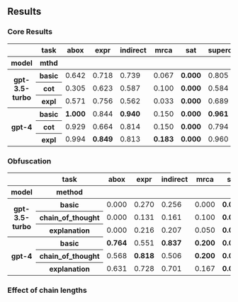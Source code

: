 ## Results

### Core Results

<style type="text/css">
#T_1946c_row0_col4, #T_1946c_row1_col4, #T_1946c_row2_col4, #T_1946c_row3_col0, #T_1946c_row3_col2, #T_1946c_row3_col4, #T_1946c_row3_col5, #T_1946c_row4_col4, #T_1946c_row5_col1, #T_1946c_row5_col3, #T_1946c_row5_col4 {
  font-weight: bold;
}
</style>
<table id="T_1946c">
  <thead>
    <tr>
      <th class="blank" >&nbsp;</th>
      <th class="index_name level0" >task</th>
      <th id="T_1946c_level0_col0" class="col_heading level0 col0" >abox</th>
      <th id="T_1946c_level0_col1" class="col_heading level0 col1" >expr</th>
      <th id="T_1946c_level0_col2" class="col_heading level0 col2" >indirect</th>
      <th id="T_1946c_level0_col3" class="col_heading level0 col3" >mrca</th>
      <th id="T_1946c_level0_col4" class="col_heading level0 col4" >sat</th>
      <th id="T_1946c_level0_col5" class="col_heading level0 col5" >superc</th>
    </tr>
    <tr>
      <th class="index_name level0" >model</th>
      <th class="index_name level1" >mthd</th>
      <th class="blank col0" >&nbsp;</th>
      <th class="blank col1" >&nbsp;</th>
      <th class="blank col2" >&nbsp;</th>
      <th class="blank col3" >&nbsp;</th>
      <th class="blank col4" >&nbsp;</th>
      <th class="blank col5" >&nbsp;</th>
    </tr>
  </thead>
  <tbody>
    <tr>
      <th id="T_1946c_level0_row0" class="row_heading level0 row0" rowspan="3">gpt-3.5-turbo</th>
      <th id="T_1946c_level1_row0" class="row_heading level1 row0" >basic</th>
      <td id="T_1946c_row0_col0" class="data row0 col0" >0.642</td>
      <td id="T_1946c_row0_col1" class="data row0 col1" >0.718</td>
      <td id="T_1946c_row0_col2" class="data row0 col2" >0.739</td>
      <td id="T_1946c_row0_col3" class="data row0 col3" >0.067</td>
      <td id="T_1946c_row0_col4" class="data row0 col4" >0.000</td>
      <td id="T_1946c_row0_col5" class="data row0 col5" >0.805</td>
    </tr>
    <tr>
      <th id="T_1946c_level1_row1" class="row_heading level1 row1" >cot</th>
      <td id="T_1946c_row1_col0" class="data row1 col0" >0.305</td>
      <td id="T_1946c_row1_col1" class="data row1 col1" >0.623</td>
      <td id="T_1946c_row1_col2" class="data row1 col2" >0.587</td>
      <td id="T_1946c_row1_col3" class="data row1 col3" >0.100</td>
      <td id="T_1946c_row1_col4" class="data row1 col4" >0.000</td>
      <td id="T_1946c_row1_col5" class="data row1 col5" >0.584</td>
    </tr>
    <tr>
      <th id="T_1946c_level1_row2" class="row_heading level1 row2" >expl</th>
      <td id="T_1946c_row2_col0" class="data row2 col0" >0.571</td>
      <td id="T_1946c_row2_col1" class="data row2 col1" >0.756</td>
      <td id="T_1946c_row2_col2" class="data row2 col2" >0.562</td>
      <td id="T_1946c_row2_col3" class="data row2 col3" >0.033</td>
      <td id="T_1946c_row2_col4" class="data row2 col4" >0.000</td>
      <td id="T_1946c_row2_col5" class="data row2 col5" >0.689</td>
    </tr>
    <tr>
      <th id="T_1946c_level0_row3" class="row_heading level0 row3" rowspan="3">gpt-4</th>
      <th id="T_1946c_level1_row3" class="row_heading level1 row3" >basic</th>
      <td id="T_1946c_row3_col0" class="data row3 col0" >1.000</td>
      <td id="T_1946c_row3_col1" class="data row3 col1" >0.844</td>
      <td id="T_1946c_row3_col2" class="data row3 col2" >0.940</td>
      <td id="T_1946c_row3_col3" class="data row3 col3" >0.150</td>
      <td id="T_1946c_row3_col4" class="data row3 col4" >0.000</td>
      <td id="T_1946c_row3_col5" class="data row3 col5" >0.961</td>
    </tr>
    <tr>
      <th id="T_1946c_level1_row4" class="row_heading level1 row4" >cot</th>
      <td id="T_1946c_row4_col0" class="data row4 col0" >0.929</td>
      <td id="T_1946c_row4_col1" class="data row4 col1" >0.664</td>
      <td id="T_1946c_row4_col2" class="data row4 col2" >0.814</td>
      <td id="T_1946c_row4_col3" class="data row4 col3" >0.150</td>
      <td id="T_1946c_row4_col4" class="data row4 col4" >0.000</td>
      <td id="T_1946c_row4_col5" class="data row4 col5" >0.794</td>
    </tr>
    <tr>
      <th id="T_1946c_level1_row5" class="row_heading level1 row5" >expl</th>
      <td id="T_1946c_row5_col0" class="data row5 col0" >0.994</td>
      <td id="T_1946c_row5_col1" class="data row5 col1" >0.849</td>
      <td id="T_1946c_row5_col2" class="data row5 col2" >0.813</td>
      <td id="T_1946c_row5_col3" class="data row5 col3" >0.183</td>
      <td id="T_1946c_row5_col4" class="data row5 col4" >0.000</td>
      <td id="T_1946c_row5_col5" class="data row5 col5" >0.960</td>
    </tr>
  </tbody>
</table>


### Obfuscation

<style type="text/css">
#T_76227_row0_col4, #T_76227_row1_col4, #T_76227_row2_col4, #T_76227_row3_col0, #T_76227_row3_col2, #T_76227_row3_col3, #T_76227_row3_col4, #T_76227_row3_col5, #T_76227_row4_col1, #T_76227_row4_col3, #T_76227_row4_col4, #T_76227_row5_col4 {
  font-weight: bold;
}
</style>
<table id="T_76227">
  <thead>
    <tr>
      <th class="blank" >&nbsp;</th>
      <th class="index_name level0" >task</th>
      <th id="T_76227_level0_col0" class="col_heading level0 col0" >abox</th>
      <th id="T_76227_level0_col1" class="col_heading level0 col1" >expr</th>
      <th id="T_76227_level0_col2" class="col_heading level0 col2" >indirect</th>
      <th id="T_76227_level0_col3" class="col_heading level0 col3" >mrca</th>
      <th id="T_76227_level0_col4" class="col_heading level0 col4" >sat</th>
      <th id="T_76227_level0_col5" class="col_heading level0 col5" >superc</th>
    </tr>
    <tr>
      <th class="index_name level0" >model</th>
      <th class="index_name level1" >method</th>
      <th class="blank col0" >&nbsp;</th>
      <th class="blank col1" >&nbsp;</th>
      <th class="blank col2" >&nbsp;</th>
      <th class="blank col3" >&nbsp;</th>
      <th class="blank col4" >&nbsp;</th>
      <th class="blank col5" >&nbsp;</th>
    </tr>
  </thead>
  <tbody>
    <tr>
      <th id="T_76227_level0_row0" class="row_heading level0 row0" rowspan="3">gpt-3.5-turbo</th>
      <th id="T_76227_level1_row0" class="row_heading level1 row0" >basic</th>
      <td id="T_76227_row0_col0" class="data row0 col0" >0.000</td>
      <td id="T_76227_row0_col1" class="data row0 col1" >0.270</td>
      <td id="T_76227_row0_col2" class="data row0 col2" >0.256</td>
      <td id="T_76227_row0_col3" class="data row0 col3" >0.000</td>
      <td id="T_76227_row0_col4" class="data row0 col4" >0.000</td>
      <td id="T_76227_row0_col5" class="data row0 col5" >0.426</td>
    </tr>
    <tr>
      <th id="T_76227_level1_row1" class="row_heading level1 row1" >chain_of_thought</th>
      <td id="T_76227_row1_col0" class="data row1 col0" >0.000</td>
      <td id="T_76227_row1_col1" class="data row1 col1" >0.131</td>
      <td id="T_76227_row1_col2" class="data row1 col2" >0.161</td>
      <td id="T_76227_row1_col3" class="data row1 col3" >0.100</td>
      <td id="T_76227_row1_col4" class="data row1 col4" >0.000</td>
      <td id="T_76227_row1_col5" class="data row1 col5" >0.390</td>
    </tr>
    <tr>
      <th id="T_76227_level1_row2" class="row_heading level1 row2" >explanation</th>
      <td id="T_76227_row2_col0" class="data row2 col0" >0.000</td>
      <td id="T_76227_row2_col1" class="data row2 col1" >0.216</td>
      <td id="T_76227_row2_col2" class="data row2 col2" >0.207</td>
      <td id="T_76227_row2_col3" class="data row2 col3" >0.050</td>
      <td id="T_76227_row2_col4" class="data row2 col4" >0.000</td>
      <td id="T_76227_row2_col5" class="data row2 col5" >0.471</td>
    </tr>
    <tr>
      <th id="T_76227_level0_row3" class="row_heading level0 row3" rowspan="3">gpt-4</th>
      <th id="T_76227_level1_row3" class="row_heading level1 row3" >basic</th>
      <td id="T_76227_row3_col0" class="data row3 col0" >0.764</td>
      <td id="T_76227_row3_col1" class="data row3 col1" >0.551</td>
      <td id="T_76227_row3_col2" class="data row3 col2" >0.837</td>
      <td id="T_76227_row3_col3" class="data row3 col3" >0.200</td>
      <td id="T_76227_row3_col4" class="data row3 col4" >0.000</td>
      <td id="T_76227_row3_col5" class="data row3 col5" >0.912</td>
    </tr>
    <tr>
      <th id="T_76227_level1_row4" class="row_heading level1 row4" >chain_of_thought</th>
      <td id="T_76227_row4_col0" class="data row4 col0" >0.568</td>
      <td id="T_76227_row4_col1" class="data row4 col1" >0.818</td>
      <td id="T_76227_row4_col2" class="data row4 col2" >0.506</td>
      <td id="T_76227_row4_col3" class="data row4 col3" >0.200</td>
      <td id="T_76227_row4_col4" class="data row4 col4" >0.000</td>
      <td id="T_76227_row4_col5" class="data row4 col5" >0.718</td>
    </tr>
    <tr>
      <th id="T_76227_level1_row5" class="row_heading level1 row5" >explanation</th>
      <td id="T_76227_row5_col0" class="data row5 col0" >0.631</td>
      <td id="T_76227_row5_col1" class="data row5 col1" >0.728</td>
      <td id="T_76227_row5_col2" class="data row5 col2" >0.701</td>
      <td id="T_76227_row5_col3" class="data row5 col3" >0.167</td>
      <td id="T_76227_row5_col4" class="data row5 col4" >0.000</td>
      <td id="T_76227_row5_col5" class="data row5 col5" >0.812</td>
    </tr>
  </tbody>
</table>


### Effect of chain lengths